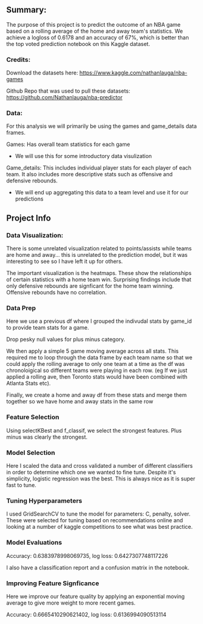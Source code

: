 ## Summary:
The purpose of this project is to predict the outcome of an NBA game based on a rolling average of the home and away team's statistics.
We achieve a logloss of 0.6178 and an accuracy of 67%, which is better than the top voted prediction notebook on this Kaggle dataset. 

### Credits:
Download the datasets here: https://www.kaggle.com/nathanlauga/nba-games

Github Repo that was used to pull these datasets: https://github.com/Nathanlauga/nba-predictor

### Data:
For this analysis we will primarily be using the games and game_details data frames. 

Games: Has overall team statistics for each game
- We will use this for some introductory data visulization

Game_details: This includes individual player stats for each player of each team. It also includes more descriptive stats such as offensive and defensive rebounds.
- We will end up aggregating this data to a team level and use it for our predictions

## Project Info

### Data Visualization:
There is some unrelated visualization related to points/assists while teams are home and away... this is unrelated to the prediction model, but it was interesting to see so I have left it up for others. 

The important visualization is the heatmaps. These show the relationships of certain statistics with a home team win. Surprising findings include that only defensive rebounds are signficant for the home team winning. Offensive rebounds have no correlation. 

### Data Prep
Here we use a previous df where I grouped the indivudal stats by game_id to provide team stats for a game. 

Drop pesky null values for plus minus category. 

We then apply a simple 5 game moving average across all stats. This required me to loop through the data frame by each team name so that we could apply the rolling average to only one team at a time as the df was chronoloigical so different teams were playing in each row. (eg If we just applied a rolling ave, then Toronto stats would have been combined with Atlanta Stats etc). 

Finally, we create a home and away df from these stats and merge them together so we have home and away stats in the same row

### Feature Selection
Using selectKBest and f_classif, we select the strongest features. Plus minus was clearly the strongest. 

### Model Selection

Here I scaled the data and cross validated a number of different classifiers in order to determine which one we wanted to fine tune. 
Despite it's simplicity, logistic regression was the best. This is always nice as it is super fast to tune.

### Tuning Hyperparameters

I used GridSearchCV to tune the model for parameters: C, penalty, solver. These were selected for tuning based on recommendations online and looking at a number of kaggle competitions to see what was best practice. 

### Model Evaluations
Accuracy: 0.6383978998069735, log loss: 0.6427307748117226

I also have a classification report and a confusion matrix in the notebook.

### Improving Feature Signficance
Here we improve our feature quality by applying an exponential moving average to give more weight to more recent games.

Accuracy: 0.6665410290621402, log loss: 0.6136994090513114

